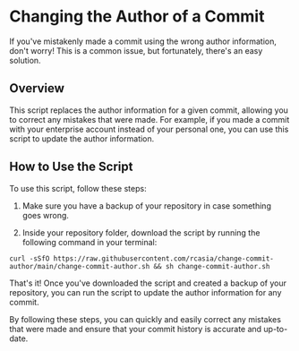 # Changing the Author of a Commit

If you've mistakenly made a commit using the wrong author information, don't worry! This is a common issue, but fortunately, there's an easy solution.


## Overview

This script replaces the author information for a given commit, allowing you to correct any mistakes that were made. For example, if you made a commit with your enterprise account instead of your personal one, you can use this script to update the author information.


## How to Use the Script
To use this script, follow these steps:

1. Make sure you have a backup of your repository in case something goes wrong.

2. Inside your repository folder, download the script by running the following command in your terminal:

```
curl -sSfO https://raw.githubusercontent.com/rcasia/change-commit-author/main/change-commit-author.sh && sh change-commit-author.sh
```


That's it! Once you've downloaded the script and created a backup of your repository, you can run the script to update the author information for any commit.

By following these steps, you can quickly and easily correct any mistakes that were made and ensure that your commit history is accurate and up-to-date.
